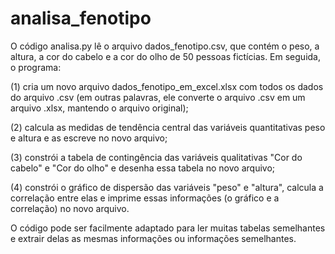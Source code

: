 # analisa_fenotipo

O código analisa.py lê o arquivo dados_fenotipo.csv, que contém o peso, a altura, a cor do cabelo e a cor do olho de 50 pessoas fictícias.
Em seguida, o programa:

(1) cria um novo arquivo dados_fenotipo_em_excel.xlsx com todos os dados do arquivo .csv (em outras palavras, ele converte o arquivo .csv em 
um arquivo .xlsx, mantendo o arquivo original);

(2) calcula as medidas de tendência central das variáveis quantitativas peso e altura e as escreve no novo arquivo;

(3) constrói a tabela de contingência das variáveis qualitativas "Cor do cabelo" e "Cor do olho" e desenha essa tabela no
novo arquivo;

(4) constrói o gráfico de dispersão das variáveis "peso" e "altura", calcula a correlação entre elas e imprime essas informações
(o gráfico e a correlação) no novo arquivo.

O código pode ser facilmente adaptado para ler muitas tabelas semelhantes e extrair delas as mesmas informações ou informações semelhantes.

